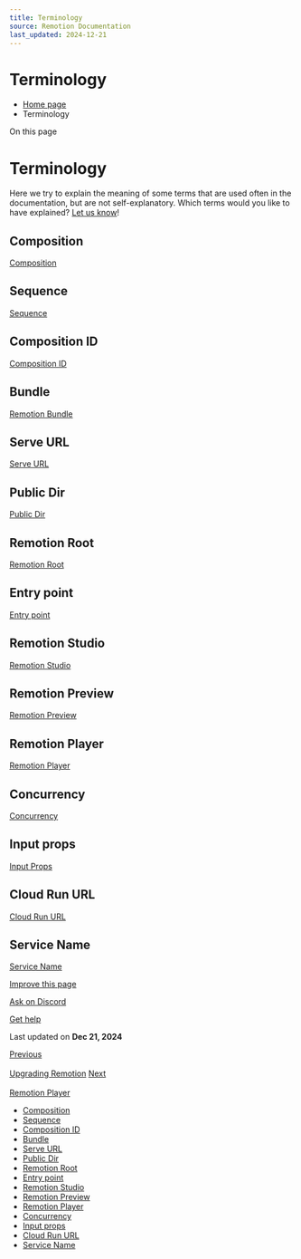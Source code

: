 ```yaml
---
title: Terminology
source: Remotion Documentation
last_updated: 2024-12-21
---
```


# Terminology

- [Home page](/)
- Terminology

On this page

# Terminology

Here we try to explain the meaning of some terms that are used often in the documentation, but are not self-explanatory. Which terms would you like to have explained? [Let us know](https://remotion.dev/issue)!

## Composition [​](\#composition "Direct link to Composition")

[Composition](/docs/terminology/composition)

## Sequence [​](\#sequence "Direct link to Sequence")

[Sequence](/docs/terminology/sequence)

## Composition ID [​](\#composition-id "Direct link to Composition ID")

[Composition ID](/docs/terminology/composition#composition-id)

## Bundle [​](\#bundle "Direct link to Bundle")

[Remotion Bundle](/docs/terminology/bundle)

## Serve URL [​](\#serve-url "Direct link to Serve URL")

[Serve URL](/docs/terminology/serve-url)

## Public Dir [​](\#public-dir "Direct link to Public Dir")

[Public Dir](/docs/terminology/public-dir)

## Remotion Root [​](\#remotion-root "Direct link to Remotion Root")

[Remotion Root](/docs/terminology/remotion-root)

## Entry point [​](\#entry-point "Direct link to Entry point")

[Entry point](/docs/terminology/entry-point)

## Remotion Studio [​](\#remotion-studio "Direct link to Remotion Studio")

[Remotion Studio](/docs/terminology/studio)

## Remotion Preview [​](\#remotion-preview "Direct link to Remotion Preview")

[Remotion Preview](/docs/terminology/studio#remotion-preview)

## Remotion Player [​](\#remotion-player "Direct link to Remotion Player")

[Remotion Player](/docs/terminology/player)

## Concurrency [​](\#concurrency "Direct link to Concurrency")

[Concurrency](/docs/terminology/concurrency)

## Input props [​](\#input-props "Direct link to Input props")

[Input Props](/docs/terminology/input-props)

## Cloud Run URL [​](\#cloud-run-url "Direct link to Cloud Run URL")

[Cloud Run URL](/docs/terminology/cloud-run-url)

## Service Name [​](\#service-name "Direct link to Service Name")

[Service Name](/docs/terminology/service-name)

[Improve this page](https://github.com/remotion-dev/remotion/edit/main/packages/docs/docs/terminology.mdx)

[Ask on Discord](https://remotion.dev/discord)

[Get help](/docs/get-help)

Last updated on **Dec 21, 2024**

[Previous\
\
Upgrading Remotion](/docs/upgrading) [Next\
\
Remotion Player](/docs/terminology/player)

- [Composition](#composition)
- [Sequence](#sequence)
- [Composition ID](#composition-id)
- [Bundle](#bundle)
- [Serve URL](#serve-url)
- [Public Dir](#public-dir)
- [Remotion Root](#remotion-root)
- [Entry point](#entry-point)
- [Remotion Studio](#remotion-studio)
- [Remotion Preview](#remotion-preview)
- [Remotion Player](#remotion-player)
- [Concurrency](#concurrency)
- [Input props](#input-props)
- [Cloud Run URL](#cloud-run-url)
- [Service Name](#service-name)

